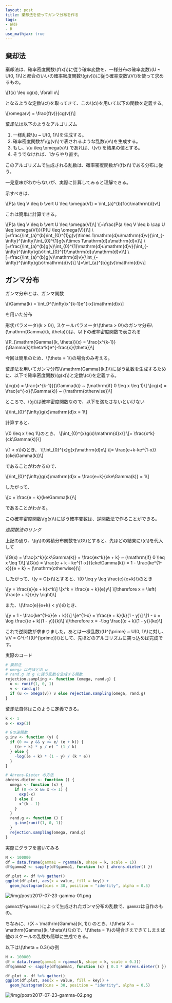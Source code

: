 ```yaml
---
layout: post
title: 棄却法を使ってガンマ分布を作る
tags:
- 統計
- R
use_mathjax: true
---
```


## 棄却法

棄却法は、確率密度関数\\(f(x)\\)に従う確率変数を、一様分布の確率変数\\(U ~ U(0,  1)\\)と都合のいいの確率密度関数\\(g(v)\\)に従う確率変数\\(V\\)を使って求めるもの。

\\[f(x) \leq cg(x), \forall x\\]

となるような定数\\(c\\)を取ってきて、この\\(c\\)を用いて以下の関数を定義する。

\\[\omega(v) = \frac{f(v)}{cg(v)}\\]

棄却法は以下のようなアルゴリズム

1. 一様乱数\\(u ~ U(0, 1)\\)を生成する。
2. 確率密度関数が\\(g(v)\\)で表されるような乱数\\(v\\)を生成する。
3. もし、\\(u \leq \omega(v)\\) であれば、\\(v\\) を結果の値とする。
4. そうでなければ、1からやり直す。

このアルゴリズムで生成される乱数は、確率密度関数が\\(f(x)\\)である分布に従う。

一見意味がわからないが、実際に計算してみると理解できる。

示すべきは、

\\[P(a \leq V \leq b \vert U \leq \omega(V)) = \int_{a}^{b}f(v)\mathrm{d}v\\]

これは簡単に計算できる。

\\[P(a \leq V \leq b \vert U \leq \omega(V))\\]
\\[=\frac{P(a \leq V \leq b \cap U \leq \omega(V))}{P(U \leq \omega(V))}\\]
\\[=\frac{\int_{a}^{b}\int_{0}^{1}g(v)\times 1\mathrm{d}u\mathrm{d}v}{\int_{-\infty}^{\infty}\int_{0}^{1}g(v)\times 1\mathrm{d}u\mathrm{d}v}\\]
\\[=\frac{\int_{a}^{b}g(v)\int_{0}^{1}\mathrm{d}u\mathrm{d}v}{\int_{-\infty}^{\infty}g(v)\int_{0}^{1}\mathrm{d}u\mathrm{d}v}\\]
\\[=\frac{\int_{a}^{b}g(v)\mathrm{d}v}{\int_{-\infty}^{\infty}g(v)\mathrm{d}v}\\]
\\[=\int_{a}^{b}g(v)\mathrm{d}v\\]


## ガンマ分布
ガンマ分布とは、ガンマ関数

\\[\Gamma(k) = \int_0^{\infty}x^{k-1}e^{-x}\mathrm{d}x\\]

を用いた分布

形状パラメータ\\(k > 0\\), スケールパラメータ\\(\theta > 0\\)のガンマ分布\\(\mathrm{Gamma}(k, \theta)\\)は、以下の確率密度関数で表される

\\[P_{\mathrm{Gamma}(k, \theta)}(x) = \frac{x^{k-1}}{\Gamma(k)\theta^k}e^{-frac{x}{\theta}}\\]

今回は簡単のため、\\(\theta = 1\\)の場合のみ考える。

棄却法を用いてガンマ分布\\(\mathrm{Gamma}(k,1)\\)に従う乱数を生成するために、以下で確率密度関数\\(g(x)\\)と定数\\(c\\)を定義する。

\\[cg(x) = \frac{x^{k-1}}{\Gamma(k)} ~ (\mathrm{if} 0 \leq x \leq 1)\\]
\\[cg(x) = \frac{e^{-x}{\Gamma(k)} ~ (\mathrm{otherwise})\\]

ところで、\\(g\\)は確率密度関数なので、以下を満たさないといけない

\\[\int_{0}^{\infty}g(x)\mathrm{d}x = 1\\]

計算すると、

\\(0 \leq x \leq 1\\)のとき、
\\[\int_{0}^{x}g(x)\mathrm{d}x\\]
\\[= \frac{x^k}{ck\Gamma(k)}\\]

\\(1 < x\\)のとき、
\\[\int_{0}^{x}g(x)\mathrm{d}x\\]
\\[= \frac{e+k-ke^{1-x}}{cke\Gamma(k)}\\]

であることがわかるので、

\\[\int_{0}^{\infty}g(x)\mathrm{d}x = \frac{e+k}{cke\Gamma(k)} = 1\\]

したがって、

\\[c = \frac{e + k}{ke\Gamma(k)}\\]

であることがわかる。

この確率密度関数\\(g(x)\\)に従う確率変数は、逆関数法で作ることができる。

*逆関数法のリンク*

上記の通り、\\(g\\)の累積分布関数を\\(G\\)とすると、先ほどの結果に\\(c\\)を代入して

\\[G(x) = \frac{x^k}{ck\Gamma(k)} = \frac{ex^k}{e + k} ~ (\mathrm{if} 0 \leq x \leq 1)\\]
\\[G(x) = \frac{e + k - ke^{1-x}}{cke\Gamma(k)} = 1 - \frac{ke^{1-x}}{e + k} ~ (\mathrm{otherwise})\\]

したがって、\\(y = G(x)\\)とすると、\\(0 \leq y \leq \frac{e}{e+k}\\)のとき

\\[y = \frac{e}{e + k}x^k\\]
\\[x^k = \frac{e + k}{e}y\\]
\\[\therefore x = \left( \frac{e + k}{e}y \right)\\]

また、\\(\frac{e}{e+k} < y\\)のとき、

\\[y = 1 - \frac{ke^{1-x}{e + k}}\\]
\\[e^{1-x} = \frac{e + k}{k}(1 - y)\\]
\\[1 - x = \log \frac{(e + k)(1 - y)}{k}\\]
\\[\therefore x = -\log \frac{(e + k)(1 - y)}{ke}\\]

これで逆関数が求まりました。あとは一様乱数\\(U^{\prime} \~ U(0, 1)\\)に対し、
\\(V = G^{-1}(U^{\prime})\\)として、先ほどのアルゴリズムに突っ込めば完成です。

実際のコード

```r
# 棄却法
# omega は先ほどの ω
# rand.g は g に従う乱数を生成する関数
rejection.sampling <- function (omega, rand.g) {
  u <- runif(1, 0, 1)
  v <- rand.g()
  if (u <= omega(v)) v else rejection.sampling(omega, rand.g)
}
```

棄却法自体はこのように定義できる。

```r
k <- 1
e <- exp(1)

# Gの逆関数
g.inv <- function (y) {
  if (0 <= y && y <= e/ (e + k)) {
    ((e + k) * y / e) ^ (1 / k)
  } else {
    -log((e + k) * (1 - y) / (k * e))
  }
}

# Ahrens-Dieter の方法
ahrens.dieter <- function () {
  omega <- function (x) {
    if (0 <= x && x <= 1) {
      exp(-x)
    } else {
      x^(k - 1)
    }
  }
  rand.g <- function () {
    g.inv(runif(1, 0, 1))
  }
  rejection.sampling(omega, rand.g)
}
```

実際にグラフを書いてみる

```r
N <- 100000
df = data.frame(gamma1 = rgamma(N, shape = k, scale = 1))
df$gamma2 <- sapply(df$gamma1, function (x) { ahrens.dieter() })

df.plot <- df %>% gather()
ggplot(df.plot, aes(x = value, fill = key)) +
  geom_histogram(bins = 30, position = "identity", alpha = 0.5)
```

![/img/post/2017-07-23-gamma-01.png](/img/post/2017-07-23-gamma-01.png)

`gamma1`が`rgamma()`によって生成されたガンマ分布の乱数で、`gamma2`は自作のもの。

ちなみに、\\(X ~ \mathrm{Gamma}(k, 1)\\) のとき、\\(\theta X ~ \mathrm{Gamma}(k, \theta)\\)なので、\\(\theta = 1\\)の場合さえできてしまえば他のスケールの乱数も簡単に生成できる。

以下は\\(\theta = 0.3\\)の例

```r
N <- 100000
df = data.frame(gamma1 = rgamma(N, shape = k, scale = 0.3))
df$gamma2 <- sapply(df$gamma1, function (x) { 0.3 * ahrens.dieter() })

df.plot <- df %>% gather()
ggplot(df.plot, aes(x = value, fill = key)) +
  geom_histogram(bins = 30, position = "identity", alpha = 0.5)
```

![/img/post/2017-07-23-gamma-02.png](/img/post/2017-07-23-gamma-02.png)
